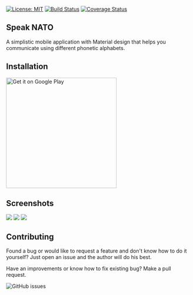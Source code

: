 [![License: MIT](https://img.shields.io/badge/License-MIT-yellow.svg)](https://opensource.org/licenses/MIT)
[![Build Status](https://travis-ci.org/sashko/speak_nato.svg?branch=master)](https://travis-ci.org/sashko/speak_nato)
[![Coverage Status](https://coveralls.io/repos/github/sashko/speak_nato/badge.svg?branch=master)](https://coveralls.io/github/sashko/speak_nato?branch=master)


## Speak NATO

A simplistic mobile application with Material design that helps you communicate using different phonetic alphabets.

## Installation

<a href='https://play.google.com/store/apps/details?id=ua.rv.sashko.speaknato'><img alt='Get it on Google Play' src='https://play.google.com/intl/en_us/badges/images/generic/en_badge_web_generic.png' width="300" /></a>

## Screenshots

<img src="https://lh3.googleusercontent.com/YIwmhgVcVn_jLfnHJ8019yLaSyiTQ7yQ1KcagvsULrNLIKrpk6fWB9Y_qNMBWE8Sa8k=h450-rw" /></img>
<img src="https://lh3.googleusercontent.com/iJdsSF4DpQ5530I4Sz4vhpHp-5JJFbXfpq_2Pibpw7dvSIAHQdrUBTBi3LPDODIuPzg=h450-rw" /></img>
<img src="https://lh3.googleusercontent.com/EzfUc4VHrUHO9mGq2mbSpBKZ_x_E0Ry9fyKZxkrslM7aXYQ2U87GnUX-tj6_VgJnDKM=h450-rw" /></img>

## Contributing

Found a bug or would like to request a feature and don't know how to do it yourself? Just open an issue and the author will do his best.

Have an improvements or know how to fix existing bug? Make a pull request.

![GitHub issues](https://img.shields.io/github/issues-raw/sashko/speak_nato.svg)